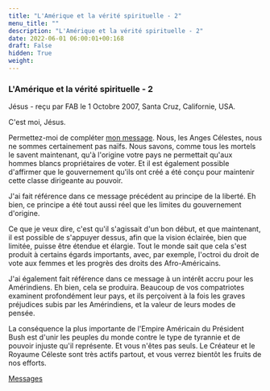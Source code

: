 ```yaml
---
title: "L'Amérique et la vérité spirituelle - 2"
menu_title: ""
description: "L'Amérique et la vérité spirituelle - 2"
date: 2022-06-01 06:00:01+00:168
draft: False
hidden: True
weight:
---
```

### L'Amérique et la vérité spirituelle - 2

Jésus - reçu par FAB le 1 Octobre 2007, Santa Cruz, Californie, USA.

C'est moi, Jésus.

Permettez-moi de compléter [mon message](/fr-contemporary-messages/fr-contemporary-messages-by-date-order/fr-contemporary-messages-2007/fr-2007-1-23-1-fab-jesus/). Nous, les Anges Célestes, nous ne sommes certainement pas naïfs. Nous savons, comme tous les mortels le savent maintenant, qu'à l'origine votre pays ne permettait qu'aux hommes blancs propriétaires de voter. Et il est également possible d'affirmer que le gouvernement qu'ils ont créé a été conçu pour maintenir cette classe dirigeante au pouvoir.

J'ai fait référence dans ce message précédent au principe de la liberté. Eh bien, ce principe a été tout aussi réel que les limites du gouvernement d'origine.

Ce que je veux dire, c'est qu'il s'agissait d'un bon début, et que maintenant, il est possible de s'appuyer dessus, afin que la vision éclairée, bien que limitée, puisse être étendue et élargie. Tout le monde sait que cela s'est produit à certains égards importants, avec, par exemple, l'octroi du droit de vote aux femmes et les progrès des droits des Afro-Américains.

J'ai également fait référence dans ce message à un intérêt accru pour les Amérindiens. Eh bien, cela se produira. Beaucoup de vos compatriotes examinent profondément leur pays, et ils perçoivent à la fois les graves préjudices subis par les Amérindiens, et la valeur de leurs modes de pensée.

La conséquence la plus importante de l'Empire Américain du Président Bush est d'unir les peuples du monde contre le type de tyrannie et de pouvoir injuste qu'il représente. Et vous n'êtes pas seuls. Le Créateur et le Royaume Céleste sont très actifs partout, et vous verrez bientôt les fruits de nos efforts.

[Messages](/fr-contemporary-messages/fr-contemporary-messages-by-date-order/fr-contemporary-messages-2007)